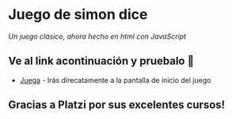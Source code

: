 # Juego de simon dice

_Un juego clásico, ahora hecho en html con JavaScript_

## Ve al link acontinuación y pruebalo 🚀

* [Juega](https://davidsiltroy.github.io/Simon_dice_js/) - Irás direcatamente a la pantalla de inicio del juego

## Gracias a Platzi por sus excelentes cursos!